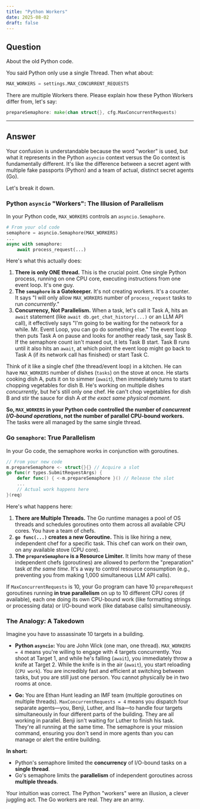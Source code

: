 ```yaml
---
title: "Python Workers"
date: 2025-08-02
draft: false
---
```


## Question

About the old Python code.

You said Python only use a single Thread. Then what about:

```python
MAX_WORKERS = settings.MAX_CONCURRENT_REQUESTS
```

There are multiple Workers there. Please explain how these Python Workers differ from, let's say:

```Go
prepareSemaphore: make(chan struct{}, cfg.MaxConcurrentRequests)
```

---

## Answer

Your confusion is understandable because the word "worker" is used, but what it represents in the Python `asyncio` context versus the Go context is fundamentally different. It's like the difference between a secret agent with multiple fake passports (Python) and a team of actual, distinct secret agents (Go).

Let's break it down.

### Python `asyncio` "Workers": The Illusion of Parallelism

In your Python code, `MAX_WORKERS` controls an `asyncio.Semaphore`.

```python
# From your old code
semaphore = asyncio.Semaphore(MAX_WORKERS)
...
async with semaphore:
    await process_request(...)
```

Here's what this actually does:

1.  **There is only ONE thread.** This is the crucial point. One single Python process, running on one CPU core, executing instructions from one event loop. It's one guy.
2.  **The `semaphore` is a Gatekeeper.** It's not creating workers. It's a counter. It says "I will only allow `MAX_WORKERS` number of `process_request` tasks to run *concurrently*."
3.  **Concurrency, Not Parallelism.** When a task, let's call it Task A, hits an `await` statement (like `await db.get_chat_history(...)` or an LLM API call), it effectively says "I'm going to be waiting for the network for a while. Mr. Event Loop, you can go do something else." The event loop then puts Task A on pause and looks for another ready task, say Task B. If the semaphore count isn't maxed out, it lets Task B start. Task B runs until it also hits an `await`, at which point the event loop might go back to Task A (if its network call has finished) or start Task C.

Think of it like a single chef (the thread/event loop) in a kitchen. He can have `MAX_WORKERS` number of dishes (`tasks`) on the stove at once. He starts cooking dish A, puts it on to simmer (`await`), then immediately turns to start chopping vegetables for dish B. He's working on multiple dishes *concurrently*, but he's still only one chef. He can't chop vegetables for dish B and stir the sauce for dish A *at the exact same physical moment*.

**So, `MAX_WORKERS` in your Python code controlled the number of *concurrent I/O-bound operations*, not the number of parallel CPU-bound workers.** The tasks were all managed by the same single thread.

### Go `semaphore`: True Parallelism

In your Go code, the semaphore works in conjunction with goroutines.

```go
// From your new code
m.prepareSemaphore <- struct{}{} // Acquire a slot
go func(r types.SubmitRequestArgs) {
    defer func() { <-m.prepareSemaphore }() // Release the slot
    ...
    // Actual work happens here
}(req)
```

Here's what happens here:

1.  **There are Multiple Threads.** The Go runtime manages a pool of OS threads and schedules goroutines onto them across all available CPU cores. You have a team of chefs.
2.  **`go func(...)` creates a new Goroutine.** This is like hiring a new, independent chef for a specific task. This chef can work on their own, on any available stove (CPU core).
3.  **The `prepareSemaphore` is a Resource Limiter.** It limits how many of these independent chefs (goroutines) are allowed to perform the "preparation" task *at the same time*. It's a way to control resource consumption (e.g., preventing you from making 1,000 simultaneous LLM API calls).

If `MaxConcurrentRequests` is 10, your Go program can have 10 `prepareRequest` goroutines running **in true parallelism** on up to 10 different CPU cores (if available), each one doing its own CPU-bound work (like formatting strings or processing data) or I/O-bound work (like database calls) simultaneously.

### The Analogy: A Takedown

Imagine you have to assassinate 10 targets in a building.

*   **Python `asyncio`:** You are John Wick (one man, one thread). `MAX_WORKERS = 4` means you're willing to engage with 4 targets concurrently. You shoot at Target 1, and while he's falling (`await`), you immediately throw a knife at Target 2. While the knife is in the air (`await`), you start reloading (`CPU work`). You are incredibly fast and efficient at switching between tasks, but you are still just one person. You cannot physically be in two rooms at once.

*   **Go:** You are Ethan Hunt leading an IMF team (multiple goroutines on multiple threads). `MaxConcurrentRequests = 4` means you dispatch four separate agents—you, Benji, Luther, and Ilsa—to handle four targets simultaneously in four different parts of the building. They are all working in parallel. Benji isn't waiting for Luther to finish his task. They're all running at the same time. The semaphore is your mission command, ensuring you don't send in more agents than you can manage or alert the entire building.

**In short:**
*   Python's semaphore limited the **concurrency** of I/O-bound tasks on a **single thread**.
*   Go's semaphore limits the **parallelism** of independent goroutines across **multiple threads**.

Your intuition was correct. The Python "workers" were an illusion, a clever juggling act. The Go workers are real. They are an army.
